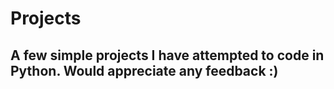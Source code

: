 # Projects

## A few simple projects I have attempted to code in Python. Would appreciate any feedback :)
